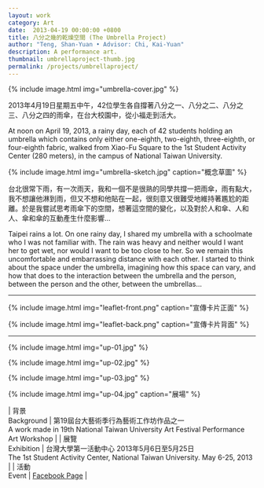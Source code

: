 ```yaml
---
layout: work 
category: Art
date:  2013-04-19 00:00:00 +0800
title: 八分之幾的乾燥空間 (The Umbrella Project)
author: "Teng, Shan-Yuan • Advisor: Chi, Kai-Yuan"
description: A performance art.
thumbnail: umbrellaproject-thumb.jpg
permalink: /projects/umbrellaproject/
---
```


{% include image.html
           img="umbrella-cover.jpg" %}

2013年4月19日星期五中午，42位學生各自撐著八分之一、八分之二、八分之三、八分之四的雨傘，在台大校園中，從小福走到活大。

At noon on April 19, 2013, a rainy day, each of 42 students holding an umbrella which contains only either one-eighth, two-eighth, three-eighth, or four-eighth fabric, walked from Xiao-Fu Square to the 1st Student Activity Center (280 meters), in the campus of National Taiwan University.

{% include image.html
           img="umbrella-sketch.jpg"
           caption="概念草圖" %}

台北很常下雨，有一次雨天，我和一個不是很熟的同學共撐一把雨傘，雨有點大，我不想讓他淋到雨，但又不想和他貼在一起，很刻意又很難受地維持著尷尬的距離。於是我嘗試思考雨傘下的空間，想著這空間的變化，以及對於人和傘、人和人、傘和傘的互動產生什麼影響…

Taipei rains a lot. On one rainy day, I shared my umbrella with a schoolmate who I was not familiar with. The rain was heavy and neither would I want her to get wet, nor would I want to be too close to her. So we remain this uncomfortable and embarrassing distance with each other. I started to think about the space under the umbrella, imagining how this space can vary, and how that does to the interaction between the umbrella and the person, between the person and the other, between the umbrellas...

---

{% include image.html
           img="leaflet-front.png"
           caption="宣傳卡片正面" %}

{% include image.html
           img="leaflet-back.png"
           caption="宣傳卡片背面" %}

---

{% include image.html
           img="up-01.jpg" %}

{% include image.html
           img="up-02.jpg" %}

{% include image.html
           img="up-03.jpg" %}

{% include image.html
           img="up-04.jpg"
           caption="展場" %}

| 背景<br>Background  | 第19屆台大藝術季行為藝術工作坊作品之一<br>A work made in 19th National Taiwan University Art Festival Performance Art Workshop |
| 展覽<br>Exhibition | 台灣大學第一活動中心 2013年5月6日至5月25日<br>The 1st Student Activity Center, National Taiwan University. May 6-25, 2013 |
| 活動<br>Event | [Facebook Page](https://www.facebook.com/NTUArtFest.UmbrellaProject) |
